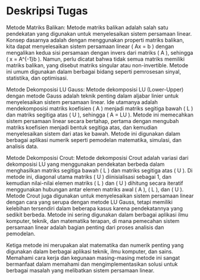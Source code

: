 # Deskripsi Tugas
Metode Matriks Balikan:
Metode matriks balikan adalah salah satu pendekatan yang digunakan untuk menyelesaikan sistem persamaan linear. Konsep dasarnya adalah dengan menggunakan properti matriks balikan, kita dapat menyelesaikan sistem persamaan linear \( Ax = b \) dengan mengalikan kedua sisi persamaan dengan invers dari matriks \( A \), sehingga \( x = A^{-1}b \). Namun, perlu dicatat bahwa tidak semua matriks memiliki matriks balikan, yang disebut matriks singular atau non-invertible. Metode ini umum digunakan dalam berbagai bidang seperti pemrosesan sinyal, statistika, dan optimisasi.

Metode Dekomposisi LU Gauss:
Metode dekomposisi LU (Lower-Upper) dengan metode Gauss adalah teknik penting dalam aljabar linier untuk menyelesaikan sistem persamaan linear. Ide utamanya adalah mendekomposisi matriks koefisien \( A \) menjadi matriks segitiga bawah \( L \) dan matriks segitiga atas \( U \), sehingga \( A = LU \). Metode ini memecahkan sistem persamaan linear secara bertahap, pertama dengan mengubah matriks koefisien menjadi bentuk segitiga atas, dan kemudian menyelesaikan sistem dari atas ke bawah. Metode ini digunakan dalam berbagai aplikasi numerik seperti pemodelan matematika, simulasi, dan analisis data.

Metode Dekomposisi Crout:
Metode dekomposisi Crout adalah variasi dari dekomposisi LU yang menggunakan pendekatan berbeda dalam menghasilkan matriks segitiga bawah \( L \) dan matriks segitiga atas \( U \). Di metode ini, diagonal utama matriks \( U \) diinisialisasi sebagai 1, dan kemudian nilai-nilai elemen matriks \( L \) dan \( U \) dihitung secara iteratif menggunakan hubungan antar elemen matriks awal \( A \), \( L \), dan \( U \). Metode Crout juga digunakan untuk menyelesaikan sistem persamaan linear dengan cara yang serupa dengan metode LU Gauss, tetapi memiliki kelebihan tersendiri dalam beberapa kasus karena pendekatannya yang sedikit berbeda. Metode ini sering digunakan dalam berbagai aplikasi ilmu komputer, teknik, dan matematika terapan, di mana pemecahan sistem persamaan linear adalah bagian penting dari proses analisis dan pemodelan.

Ketiga metode ini merupakan alat matematika dan numerik penting yang digunakan dalam berbagai aplikasi teknik, ilmu komputer, dan sains. Memahami cara kerja dan kegunaan masing-masing metode ini sangat bermanfaat dalam memahami dan mengimplementasikan solusi untuk berbagai masalah yang melibatkan sistem persamaan linear.
